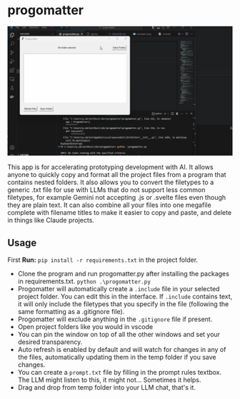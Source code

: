 # progomatter

![example usage video, copying files](examples/loading-filesv1.gif)

This app is for accelerating prototyping development with AI. It allows anyone to quickly copy and format all the project files from a program that contains nested folders. It also allows you to convert the filetypes to a generic .txt file for use with LLMs that do not support less common filetypes, for example Gemini not accepting .js or .svelte files even though they are plain text. It can also combine all your files into one megafile complete with filename titles to make it easier to copy and paste, and delete in things like Claude projects.

## Usage

First
**Run:** ```pip install -r requirements.txt``` in the project folder.

- Clone the program and run progomatter.py after installing the packages in requirements.txt. `python .\progomatter.py`
- Progomatter will automatically create a `.include` file in your selected project folder. You can edit this in the interface. If `.include` contains text, it will only include the filetypes that you specify in the file (following the same formatting as a .gitignore file).
- Progomatter will exclude anything in the `.gitignore` file if present.
- Open project folders like you would in vscode
- You can pin the window on top of all the other windows and set your desired transparency.
- Auto refresh is enabled by default and will watch for changes in any of the files, automatically updating them in the temp folder if you save changes.
- You can create a `prompt.txt` file by filling in the prompt rules textbox. The LLM might listen to this, it might not... Sometimes it helps.
- Drag and drop from temp folder into your LLM chat, that's it.
